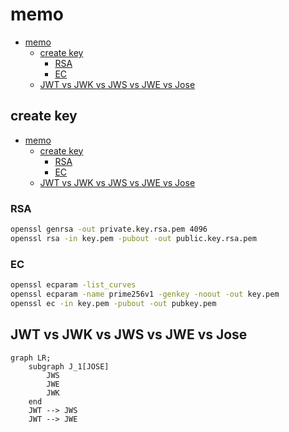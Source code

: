 # memo

- [memo](#memo)
  - [create key](#create-key)
    - [RSA](#rsa)
    - [EC](#ec)
  - [JWT vs JWK vs JWS vs JWE vs Jose](#jwt-vs-jwk-vs-jws-vs-jwe-vs-jose)

## create key

- [memo](#memo)
  - [create key](#create-key)
    - [RSA](#rsa)
    - [EC](#ec)
  - [JWT vs JWK vs JWS vs JWE vs Jose](#jwt-vs-jwk-vs-jws-vs-jwe-vs-jose)

### RSA

```bash
openssl genrsa -out private.key.rsa.pem 4096
openssl rsa -in key.pem -pubout -out public.key.rsa.pem
```

### EC

```bash
openssl ecparam -list_curves
openssl ecparam -name prime256v1 -genkey -noout -out key.pem
openssl ec -in key.pem -pubout -out pubkey.pem
```

## JWT vs JWK vs JWS vs JWE vs Jose

```mermaid
graph LR;
    subgraph J_1[JOSE]
        JWS
        JWE
        JWK
    end
    JWT --> JWS
    JWT --> JWE
```
